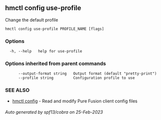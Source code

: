 ## hmctl config use-profile

Change the default profile

```
hmctl config use-profile PROFILE_NAME [flags]
```

### Options

```
  -h, --help   help for use-profile
```

### Options inherited from parent commands

```
      --output-format string   Output format (default "pretty-print")
      --profile string         Configuration profile to use
```

### SEE ALSO

* [hmctl config](hmctl_config.md)	 - Read and modify Pure Fusion client config files

###### Auto generated by spf13/cobra on 25-Feb-2023
